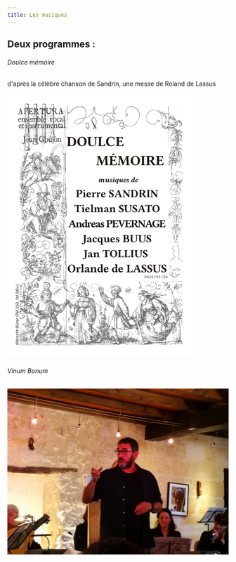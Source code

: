 ```yaml
---
title: Les musiques
---
```

## Deux programmes :

###### Doulce mémoire

d'après la célèbre chanson de Sandrin, une messe de Roland de Lassus

![présentation programme "Doulce mémoire"](https://github.com/ensembleapertura/test-website-repo-3796/blob/main/images/couvertureDoulceMemoire.png?raw=true)

###### Vinum Bonum

![2019-Moulin de Lagnet](https://github.com/ensembleapertura/test-website-repo-3796/blob/main/images/2019-05-04-apertura-vinumBonum-MdL-035.jpg)